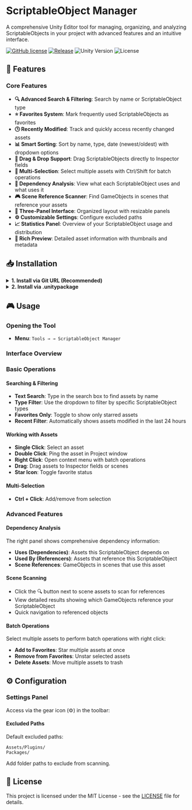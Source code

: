 # ScriptableObject Manager

A comprehensive Unity Editor tool for managing, organizing, and analyzing ScriptableObjects in your project with advanced features and an intuitive interface.

[![GitHub license](https://img.shields.io/github/license/alaxxxx/ScriptableManager)](LICENSE)
[![Release](https://img.shields.io/github/v/release/Alaxxxx/ScriptableManager?style=flat-square)](https://github.com/Alaxxxx/ScriptableManager/releases)
![Unity Version](https://img.shields.io/badge/Unity-2022.3%2B-blue)
![License](https://img.shields.io/badge/License-MIT-green)

## 🚀 Features

### Core Features

- **🔍 Advanced Search & Filtering**: Search by name or ScriptableObject type
- **⭐ Favorites System**: Mark frequently used ScriptableObjects as favorites
- **🕒 Recently Modified**: Track and quickly access recently changed assets
- **📊 Smart Sorting**: Sort by name, type, date (newest/oldest) with dropdown options
- **🎯 Drag & Drop Support**: Drag ScriptableObjects directly to Inspector fields
- **📁 Multi-Selection**: Select multiple assets with Ctrl/Shift for batch operations
- **🔗 Dependency Analysis**: View what each ScriptableObject uses and what uses it
- **🎮 Scene Reference Scanner**: Find GameObjects in scenes that reference your assets
- **📱 Three-Panel Interface**: Organized layout with resizable panels
- **⚙️ Customizable Settings**: Configure excluded paths
- **📈 Statistics Panel**: Overview of your ScriptableObject usage and distribution
- **🎨 Rich Preview**: Detailed asset information with thumbnails and metadata

## 📥 Installation

<details>
<summary><strong>1. Install via Git URL (Recommended)</strong></summary>
<br>

This method installs the package directly from GitHub and allows you to update it easily.

1. In Unity, open the **Package Manager** (`Window > Package Manager`).
2. Click the **+** button and select **"Add package from git URL..."**.
3. Enter the following URL and click "Add":
   ```
   https://github.com/Alaxxxx/SriptableManager.git
   ```

</details>

<details>
<summary><strong>2. Install via .unitypackage</strong></summary>
<br>

Ideal if you prefer a specific, stable version of the asset.

1. Go to the [**Releases**](https://github.com/Alaxxxx/SriptableManager/releases) page.
2. Download the `.unitypackage` file from the latest release.
3. In your Unity project, go to **`Assets > Import Package > Custom Package...`** and select the downloaded file.

</details>

## 🎮 Usage

### Opening the Tool

- **Menu**: `Tools → → ScriptableObject Manager`

### Interface Overview

### Basic Operations

#### Searching & Filtering

- **Text Search**: Type in the search box to find assets by name
- **Type Filter**: Use the dropdown to filter by specific ScriptableObject types
- **Favorites Only**: Toggle to show only starred assets
- **Recent Filter**: Automatically shows assets modified in the last 24 hours

#### Working with Assets

- **Single Click**: Select an asset
- **Double Click**: Ping the asset in Project window
- **Right Click**: Open context menu with batch operations
- **Drag**: Drag assets to Inspector fields or scenes
- **Star Icon**: Toggle favorite status

#### Multi-Selection

- **Ctrl + Click**: Add/remove from selection

### Advanced Features

#### Dependency Analysis

The right panel shows comprehensive dependency information:

- **Uses (Dependencies)**: Assets this ScriptableObject depends on
- **Used By (Referencers)**: Assets that reference this ScriptableObject
- **Scene References**: GameObjects in scenes that use this asset

#### Scene Scanning

- Click the 🔍 button next to scene assets to scan for references
- View detailed results showing which GameObjects reference your ScriptableObject
- Quick navigation to referenced objects

#### Batch Operations

Select multiple assets to perform batch operations with right click:

- **Add to Favorites**: Star multiple assets at once
- **Remove from Favorites**: Unstar selected assets
- **Delete Assets**: Move multiple assets to trash

## ⚙️ Configuration

### Settings Panel

Access via the gear icon (⚙️) in the toolbar:

#### Excluded Paths

Default excluded paths:

```
Assets/Plugins/
Packages/
```

Add folder paths to exclude from scanning.

## 📄 License

This project is licensed under the MIT License - see the [LICENSE](LICENSE) file for details.

